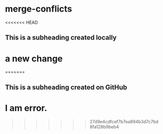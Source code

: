 # merge-conflicts

<<<<<<< HEAD
## This is a subheading created locally

# a new change
=======
  ## This is a subheading created on GitHub

# I am error.
>>>>>>> 27d9e4cdfcef7b7ea894b3d7c7bd8fa128b9beb4
